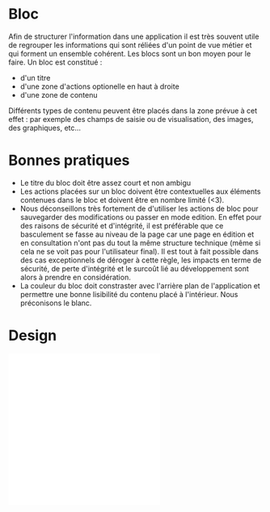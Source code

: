 # Bloc

Afin de structurer l'information dans une application il est très souvent utile de regrouper les informations qui sont réliées d'un point de vue métier et qui forment un ensemble cohérent.
Les blocs sont un bon moyen pour le faire.
Un bloc est constitué :

- d'un titre
- d'une zone d'actions optionelle en haut à droite
- d'une zone de contenu

Différents types de contenu peuvent être placés dans la zone prévue à cet effet : par exemple des champs de saisie ou de visualisation, des images, des graphiques, etc... 

# Bonnes pratiques

- Le titre du bloc doit être assez court et non ambigu
- Les actions placées sur un bloc doivent être contextuelles aux éléments contenues dans le bloc et doivent être en nombre limité (<3). 
- Nous déconseillons très fortement de d'utiliser les actions de bloc pour sauvegarder des modifications ou passer en mode edition. En effet pour des raisons de sécurité et d'intégrité, il est préférable que ce basculement se fasse au niveau de la page car une page en édition et en consultation n'ont pas du tout la même structure technique (même si cela ne se voit pas pour l'utilisateur final). Il est tout à fait possible dans des cas exceptionnels de déroger à cette règle, les impacts en terme de sécurité, de perte d'intégrité et le surcoût lié au développement sont alors à prendre en considération.
- La couleur du bloc doit constraster avec l'arrière plan de l'application et permettre une bonne lisibilité du contenu placé à l'intérieur. Nous préconisons le blanc.


# Design

<iframe src="/design-system/iframes/organismes/block.html" height="300px" scrolling="no" style="border:none;" ></iframe>